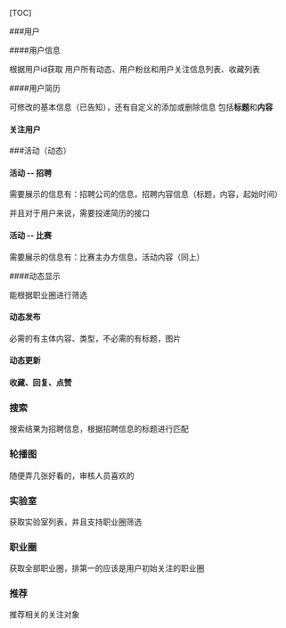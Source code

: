 [TOC]

###用户

####用户信息

根据用户id获取 用户所有动态、用户粉丝和用户关注信息列表、收藏列表

####用户简历

可修改的基本信息（已告知），还有自定义的添加或删除信息 包括**标题**和**内容**

#### 关注用户



###活动（动态）

#### 活动 -- 招聘

需要展示的信息有：招聘公司的信息，招聘内容信息（标题，内容，起始时间）

并且对于用户来说，需要投递简历的接口

#### 活动 -- 比赛

需要展示的信息有：比赛主办方信息，活动内容（同上）

####动态显示

能根据职业圈进行筛选

#### 动态发布

必需的有主体内容、类型，不必需的有标题，图片

#### 动态更新

#### 收藏、回复、点赞

### 搜索

搜索结果为招聘信息，根据招聘信息的标题进行匹配

### 轮播图

随便弄几张好看的，审核人员喜欢的

### 实验室

获取实验室列表，并且支持职业圈筛选

### 职业圈

获取全部职业圈，排第一的应该是用户初始关注的职业圈

### 推荐

推荐相关的关注对象